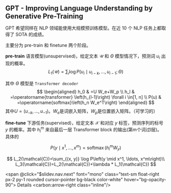 # GPT - Improving Language Understanding by Generative Pre-Training

<span text-sm>GPT 希望同样在 NLP 领域能使用大规模预训练模型。在近 10 个 NLP 任务上都取得了 SOTA 的成绩。</span>

主要分为 pre-train 和 finetune 两个阶段。

<Transform :scale="0.9">
<div grid="~ cols-2 gap-4">
<div border="~" p-2>

<b>pre-train</b> 语言模型(unsupervised)，给定文本 $\mathcal{U}$ 和 $\Theta$ 模型情况下，预测词 $u_i$ 出现的概率。
$$
L_1(\mathcal{U})=\sum_{i} \log P\left(u_i \mid u_{i-k}, \ldots, u_{i-1} ; \Theta\right)
$$

其中 $\Theta$ 模型是 `Transformer decoder`
$$
\begin{aligned}
h_0 & =U W_e+W_p \\
h_l & =\operatorname{transformer} \left(h_{l-1}\right) \forall i \in[1, n] \\
P(u) & =\operatorname{softmax}\left(h_n W_e^T\right)
\end{aligned}
$$
其中$U=\left(u_{-k}, \ldots, u_{-1}\right)$。$W_e$是词嵌入矩阵，$W_p$是位置嵌入矩阵。（可学习的）
</div>
<div border="~" p-2>

<b>fine-tune</b> 下游任务(supervised)，给定文本 $\mathcal{X}$ 和对应 $y$ 标签，预测序列的标号 $y$ 的概率。其中 ${h_l^m}$ 来自最后一层 Transformer block 的输出(第m个词过l层)。具体的

$$
P\left(y \mid x^1, \ldots, x^m\right)=\operatorname{softmax} \left(h_l^m W_y\right)
$$

$$
L_2(\mathcal{C})=\sum_{(x, y)} \log P\left(y \mid x^1, \ldots, x^m\right)\\
L_3(\mathcal{C})=L_2(\mathcal{C})+\lambda * L_1(\mathcal{C})
$$

<span @click="$slidev.nav.next" font="mono" class="text-sm float-right px-2 py-1 rounded cursor-pointer bg-black color-white" hover="bg-opacity-90">
Details <carbon:arrow-right class="inline"/>
</span>

</div>
</div>
</Transform>


<!-- 
首先是GPT的背景，GPT为了解决NLP中缺失一个大规模预训练模型的问题。
在CV通常会用一个大模型训练之后在下游任务微调，达到较好的效果，例如ImageNet。在NLP中一直没有一个这个的大型模型。
暂时的原因可以总结为NLP不知道如何统一下游任务的输入输出、如何找到一个在各个下游任务都好的损失函数。
OpenAI提出了 GPT 框架，GPT 分为两个部分，一个是无监督的预训练模型，一个是有监督的下游任务微调。

预训练阶段，简单说就是用Transformer的decoder作为编码器来训练一个语言模型。
解释下语言模型是一个概率模型，标准语言模型是给定词序列填写词。
即语言模型的输入是一个词和一个模型，输出是下一个词。它的任务目的是根据前面的句子填写词。
具体的，编码器用的是 transformer 解码器，首先对 k 个词做投影，投影是编码了位置和词嵌入信息;
然后过n层transformer块;最后通过一个MLP多层连接层，输出词的概率分布。

下游任务阶段，简单说就是用预训练模型输出的语言模型和一个m长的句子作为输入。
得到一个输出标签yhat,和真实的标签y去有监督训练一个分类器。
其中其关键点在于对于不同的下游任务比如词向量、翻译等等，他的预训练阶段产生的Transformer是不变的。
我们接下来详细介绍下这个框架在的做法。
-->


<style>
h1 {
  font-size: 21px !important;
}
</style>
